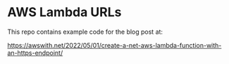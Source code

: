 # AWS Lambda URLs

This repo contains example code for the blog post at:

https://awswith.net/2022/05/01/create-a-net-aws-lambda-function-with-an-https-endpoint/
